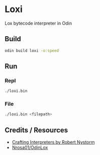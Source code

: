 # Loxi

Lox bytecode interpreter in Odin

## Build

```sh
odin build loxi -o:speed
```

## Run

### Repl

```sh
./loxi.bin
```

### File

```sh
./loxi.bin <filepath>
```

## Credits / Resources

- [Crafting Interpreters by Robert Nystorm](https://craftinginterpreters.com/) 
- [Nrosa01/OdinLox](https://github.com/Nrosa01/OdinLox)
